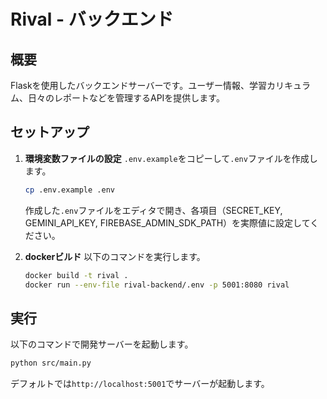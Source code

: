 # Rival - バックエンド

## 概要

Flaskを使用したバックエンドサーバーです。ユーザー情報、学習カリキュラム、日々のレポートなどを管理するAPIを提供します。

## セットアップ

1. **環境変数ファイルの設定**
   `.env.example`をコピーして`.env`ファイルを作成します。
   ```bash
   cp .env.example .env
   ```
   作成した`.env`ファイルをエディタで開き、各項目（SECRET_KEY, GEMINI_API_KEY, FIREBASE_ADMIN_SDK_PATH）を実際値に設定してください。

2. **dockerビルド**
   以下のコマンドを実行します。
   ```bash
   docker build -t rival .
   docker run --env-file rival-backend/.env -p 5001:8080 rival
   ```
## 実行

以下のコマンドで開発サーバーを起動します。

```bash
python src/main.py
```

デフォルトでは`http://localhost:5001`でサーバーが起動します。
